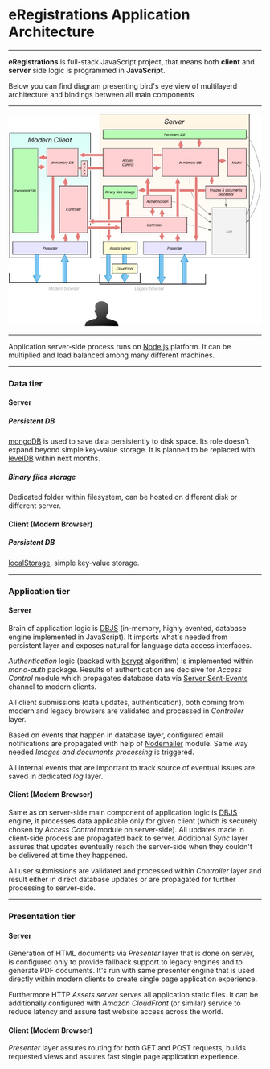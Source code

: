 # eRegistrations Application Architecture
---

**eRegistrations** is full-stack JavaScript project, that means both **client** and **server** side logic is programmed in **JavaScript**.  

Below you can find diagram presenting bird's eye view of multilayerd architecture and bindings between all main components

---
<img src="eregistrations.jpg" />

---

Application server-side process runs on [Node.js](http://nodejs.org/) platform. It can be multiplied and load balanced among many different machines.

---
### Data tier


#### Server

##### Persistent DB

[mongoDB](https://www.mongodb.org/) is used to save data persistently to disk space. Its role doesn't expand beyond simple key-value storage. It is planned to be replaced with [levelDB](https://code.google.com/p/leveldb/) within next months.

##### Binary files storage

Dedicated folder within filesystem, can be hosted on different disk or different server.

#### Client (Modern Browser)
	
##### Persistent DB

[localStorage](http://dev.w3.org/html5/webstorage/#the-localstorage-attribute), simple key-value storage.

---
### Application tier

#### Server

Brain of application logic is [DBJS](https://github.com/medikoo/dbjs#dbjs) (in-memory, highly evented, database engine implemented in JavaScript). It imports what's needed from persistent layer and exposes natural for language data access interfaces.

_Authentication_ logic (backed with [bcrypt](https://github.com/ncb000gt/node.bcrypt.js) algorithm) is implemented within _mano-auth_ package. Results of authentication are decisive for _Access Control_ module which propagates database data via [Server Sent-Events](http://www.w3.org/TR/eventsource/) channel to modern clients.

All client submissions (data updates, authentication), both coming from modern and legacy browsers are validated and processed in _Controller_ layer.

Based on events that happen in database layer, configured email notifications are propagated with help of [Nodemailer](http://www.nodemailer.com/) module. Same way needed _Images and documents processing_ is triggered.

All internal events that are important to track source of eventual issues are saved in dedicated _log_ layer.

#### Client (Modern Browser)

Same as on server-side main component of application logic is [DBJS](https://github.com/medikoo/dbjs#dbjs) engine, it processes data applicable only for given client (which is securely chosen by _Access Control_ module on server-side). All updates made in client-side process are propagated back to server. Additional _Sync_ layer assures that updates eventually reach the server-side when they couldn't be delivered at time they happened.

All user submissions are validated and processed within _Controller_ layer and result either in direct database updates or are propagated for further processing to server-side.

---
### Presentation tier

#### Server

Generation of HTML documents via  _Presenter_ layer that is done on server, is configured only to provide fallback support to legacy engines and to generate PDF documents.
It's run with same presenter engine that is used directly within modern clients to create single page application experience.

Furthermore HTTP _Assets server_ serves all application static files. It can be additionally configured with _Amazon CloudFront_ (or similar) service to reduce latency and assure fast website access across the world.

#### Client (Modern Browser)

_Presenter_ layer assures routing for both GET and POST requests, builds requested views and assures fast single page application experience.




